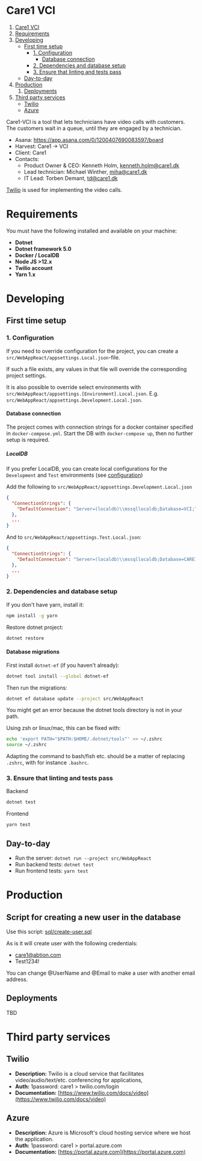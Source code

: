 # Care1 VCI

1. [Care1 VCI](#care1-vci)
2. [Requirements](#requirements)
3. [Developing](#developing)
   - [First time setup](#first-time-setup)
     - [1. Configuration](#1-configuration)
       - [Database connection](#database-connection)
     - [2. Dependencies and database setup](#2-dependencies-and-database-setup)
     - [3. Ensure that linting and tests pass](#3-ensure-that-linting-and-tests-pass)
   - [Day-to-day](#day-to-day)
4. [Production](#production)
   1. [Deployments](#deployments)
5. [Third party services](#third-party-services)
   - [Twilio](#twilio)
   - [Azure](#azure)

Care1-VCI is a tool that lets technicians have video calls with customers.
The customers wait in a queue, until they are engaged by a technician.

- Asana: https://app.asana.com/0/1200407690083597/board
- Harvest: Care1 -> VCI
- Client: Care1
- Contacts:
  - Product Owner & CEO: Kenneth Holm, kenneth.holm@care1.dk
  - Lead technician: Michael Winther, miha@care1.dk
  - IT Lead: Torben Demant, td@care1.dk

[Twilio](https://www.twilio.com/) is used for implementing the video calls.

# Requirements

You must have the following installed and available on your machine:

- **Dotnet**
- **Dotnet framework 5.0**
- **Docker / LocalDB**
- **Node JS >12.x**
- **Twilio account**
- **Yarn 1.x**

# Developing

## First time setup

### 1. Configuration

If you need to override configuration for the project, you can create a `src/WebAppReact/appsettings.Local.json`-file.

If such a file exists, any values in that file will override the corresponding project settings.

It is also possible to override select environments with `src/WebAppReact/appsettings.[Environment].Local.json`. E.g. `src/WebAppReact/appsettings.Development.Local.json`.

#### Database connection

The project comes with connection strings for a docker container specified in `docker-compose.yml`.
Start the DB with `docker-compose up`, then no further setup is required.

##### LocalDB

If you prefer LocalDB, you can create local configurations for the `Development` and `Test` environments (see [configuration](#1-configuration))

Add the following to `src/WebAppReact/appsettings.Development.Local.json`

```json
{
  "ConnectionStrings": {
    "DefaultConnection": "Server=(localdb)\\mssqllocaldb;Database=VCI;Trusted_Connection=True;MultipleActiveResultSets=true"
  },
  ...
}
```

And to `src/WebAppReact/appsettings.Test.Local.json`:

```json
{
  "ConnectionStrings": {
    "DefaultConnection": "Server=(localdb)\\mssqllocaldb;Database=CARE1-VCI-TEST;Trusted_Connection=True;MultipleActiveResultSets=true"
  },
  ...
}
```

### 2. Dependencies and database setup

If you don't have yarn, install it:

```sh
npm install -g yarn
```

Restore dotnet project:

```sh
dotnet restore
```

#### Database migrations

First install `dotnet-ef` (if you haven't already):

```sh
dotnet tool install --global dotnet-ef
```

Then run the migrations:

```sh
dotnet ef database update --project src/WebAppReact
```

You might get an error because the dotnet tools directory is not in your path.

Using zsh or linux/mac, this can be fixed with:

```sh
echo 'export PATH="$PATH:$HOME/.dotnet/tools"' >> ~/.zshrc
source ~/.zshrc
```

Adapting the command to bash/fish etc. should be a matter of replacing `.zshrc`, with for instance `.bashrc`.

### 3. Ensure that linting and tests pass

Backend

```sh
dotnet test
```

Frontend

```sh
yarn test
```

## Day-to-day

- Run the server: `dotnet run --project src/WebAppReact`
- Run backend tests: `dotnet test`
- Run frontend tests: `yarn test`

# Production

## Script for creating a new user in the database

Use this script:
[sql/create-user.sql](sql/create-user.sql)

As is it will create user with the following credentials:

- care1@abtion.com
- Test1234!

You can change @UserName and @Email to make a user with another email address.

## Deployments

TBD

# Third party services

## Twilio

- **Description:** Twilio is a cloud service that facilitates video/audio/text/etc. conferencing for applications,
- **Auth:** 1password: care1 > twilio.com/login
- **Documentation:** [https://www.twilio.com/docs/video](https://www.twilio.com/docs/video)

## Azure

- **Description:** Azure is Microsoft's cloud hosting service where we host the application.
- **Auth:** 1password: care1 > portal.azure.com
- **Documentation:** [https://portal.azure.com](https://portal.azure.com)
